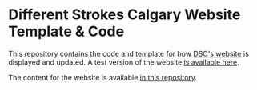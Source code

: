 # Different Strokes Calgary Website Template & Code

This repository contains the code and template for how [DSC's website][website] is displayed and updated.
A test version of the website [is available here][test-site].

The content for the website is available [in this repository][content].

[website]: https://differentstrokescalgary.org
[test-site]: https://test.differentstrokescalgary.org
[content]: https://github.com/Different-Strokes-Calgary/website
